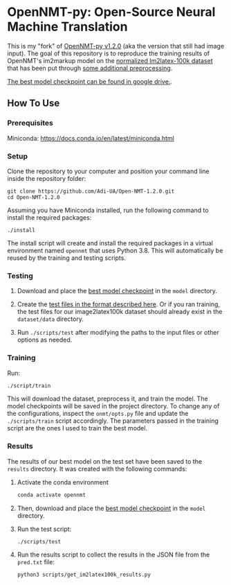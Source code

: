 # OpenNMT-py: Open-Source Neural Machine Translation

This is my "fork" of [OpenNMT-py v1.2.0](https://github.com/OpenNMT/OpenNMT-py/tree/v1.2.0) (aka the version that still had image input). The goal of this repository is to reproduce the training results of OpenNMT's im2markup model on the [normalized Im2latex-100k dataset](https://im2markup.yuntiandeng.com/data/) that has been put through [some additional preprocessing](https://github.com/Adi-UA/Open-NMT-1.2.0/blob/main/scripts/download_and_extract_data.py#L64-L90).

[The best model checkpoint can be found in google drive.](https://drive.google.com/drive/folders/12MvCNaQNJaqK0UfShOrQ-CC3yQlFQAxt?usp=sharing).

## How To Use

### Prerequisites

Miniconda: https://docs.conda.io/en/latest/miniconda.html

### Setup

Clone the repository to your computer and position your command line inside the repository folder:

```
git clone https://github.com/Adi-UA/Open-NMT-1.2.0.git
cd Open-NMT-1.2.0
```

Assuming you have Miniconda installed, run the following command to install the required packages:

```
./install
```

The install script will create and install the required packages in a virtual environment named `opennmt` that uses Python 3.8. This will automatically be reused by the training and testing scripts.

### Testing

1. Download and place the [best model checkpoint](https://drive.google.com/drive/folders/12MvCNaQNJaqK0UfShOrQ-CC3yQlFQAxt?usp=sharing) in the `model` directory.

2. Create the [test files in the format described here](./docs//source/im2text.md). Or if you ran training, the test files for our image2latex100k dataset should already exist in the `dataset/data` directory.

3. Run `./scripts/test` after modifying the paths to the input files or other options as needed.

### Training

Run:

```bash
./script/train
```

This will download the dataset, preprocess it, and train the model. The model checkpoints will be saved in the project directory. To change any of the configurations, inspect the `onmt/opts.py` file and update the `./scripts/train` script accordingly. The parameters passed in the training script are the ones I used to train the best model.

### Results

The results of our best model on the test set have been saved to the `results` directory. It was created with the following commands:

1. Activate the conda environment

   ```bash
   conda activate opennmt
   ```

2. Then, download and place the [best model checkpoint](https://drive.google.com/drive/folders/12MvCNaQNJaqK0UfShOrQ-CC3yQlFQAxt?usp=sharing) in the `model` directory.

3. Run the test script:

   ```bash
   ./scripts/test
   ```

4. Run the results script to collect the results in the JSON file from the `pred.txt` file:
   ```bash
   python3 scripts/get_im2latex100k_results.py
   ```
